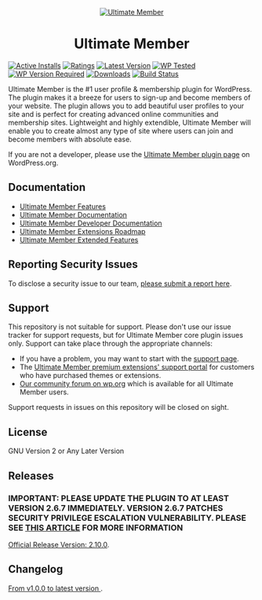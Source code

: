 <p align="center"><a href="https://ultimatemember.com/"><img src="https://ultimatemember.com/wp-content/uploads/2022/05/icon-128×128.png" alt="Ultimate Member" ></a><br/>
<h1 align="center">Ultimate Member</h1>
</p>

[![Active Installs](https://img.shields.io/wordpress/plugin/installs/ultimate-member?color=7856ff)](https://img.shields.io/wordpress/plugin/installs/ultimate-member?color=7856ff)
[![Ratings](https://img.shields.io/wordpress/plugin/rating/ultimate-member?color=7856ff)](https://img.shields.io/wordpress/plugin/rating/ultimate-member?color=7856ff)
[![Latest Version](https://img.shields.io/wordpress/plugin/v/ultimate-member?label=Latest&color=7856ff)](https://img.shields.io/wordpress/plugin/v/ultimate-member?label=Latest)
[![WP Tested](https://img.shields.io/wordpress/plugin/tested/ultimate-member?label=wp&color=7856ff)](https://img.shields.io/wordpress/plugin/tested/ultimate-member?label=wp)
[![WP Version Required](https://img.shields.io/wordpress/plugin/wp-version/ultimate-member?label=wp&color=7856ff)](https://img.shields.io/wordpress/plugin/wp-version/ultimate-member?label=wp)
[![Downloads](https://img.shields.io/wordpress/plugin/dt/ultimate-member?color=7856ff)](https://img.shields.io/wordpress/plugin/dt/ultimate-member?color=7856ff)
[![Build Status](https://img.shields.io/travis/ultimatemember/ultimatemember/master?color=7856ff)](https://travis-ci.org/ultimatemember/ultimatemember)

Ultimate Member is the #1 user profile & membership plugin for WordPress. The plugin makes it a breeze for users to sign-up and become members of your website. The plugin allows you to add beautiful user profiles to your site and is perfect for creating advanced online communities and membership sites. Lightweight and highly extendible, Ultimate Member will enable you to create almost any type of site where users can join and become members with absolute ease.

If you are not a developer, please use the [Ultimate Member plugin page](https://wordpress.org/plugins/ultimate-member/) on WordPress.org.

## Documentation

- [Ultimate Member Features](https://ultimatemember.com/features/)
- [Ultimate Member Documentation](https://docs.ultimatemember.com)
- [Ultimate Member Developer Documentation](https://docs.ultimatemember.com/collection/28-for-developers)
- [Ultimate Member Extensions Roadmap](https://ultimatemember.com/roadmap/)
- [Ultimate Member Extended Features](https://github.com/ultimatemember/Extended)

## Reporting Security Issues

To disclose a security issue to our team, [please submit a report here](https://ultimatemember.com/feedback/).

## Support

This repository is not suitable for support. Please don't use our issue tracker for support requests, but for Ultimate Member core plugin issues only. Support can take place through the appropriate channels:

- If you have a problem, you may want to start with the [support page](https://ultimatemember.com/support/).
- The [Ultimate Member premium extensions' support portal](https://ultimatemember.com/support/ticket/) for customers who have purchased themes or extensions.
- [Our community forum on wp.org](https://wordpress.org/support/plugin/ultimate-member/) which is available for all Ultimate Member users.

Support requests in issues on this repository will be closed on sight.

## License

GNU Version 2 or Any Later Version

## Releases

### IMPORTANT: PLEASE UPDATE THE PLUGIN TO AT LEAST VERSION 2.6.7 IMMEDIATELY. VERSION 2.6.7 PATCHES SECURITY PRIVILEGE ESCALATION VULNERABILITY. PLEASE SEE [THIS ARTICLE](https://docs.ultimatemember.com/article/1866-security-incident-update-and-recommended-actions) FOR MORE INFORMATION

[Official Release Version: 2.10.0](https://github.com/ultimatemember/ultimatemember/releases/tag/2.10.0).

## Changelog

[ From v1.0.0 to latest version ](https://plugins.svn.wordpress.org/ultimate-member/trunk/changelog.txt).
